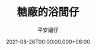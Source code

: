 ---
issue: 443
title: 糖廠的浴間仔
author: 平安嬸仔
date: 2021-08-26T00:00:00.000+08:00
topic: 生活
difficulty: 1
wikidata: Q131449298
wikidata_link: https://www.wikidata.org/wiki/Q131449298
author_wikidata_link: https://www.wikidata.org/wiki/Q131448461
author_wikidata: Q131448461
---